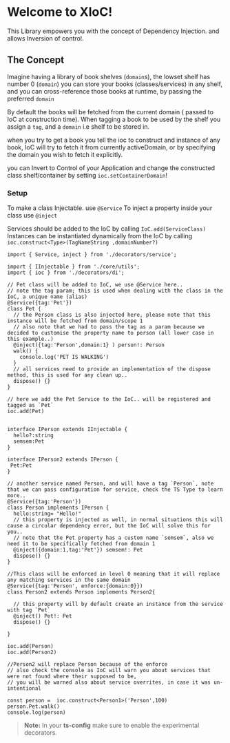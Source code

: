 # Welcome to XIoC!

This Library empowers you with the concept of Dependency Injection. and allows Inversion of control.

## The Concept

Imagine having a library of book shelves (`domain`s), the lowset shelf has number 0 (`domain`)
you can store your books (classes/services) in any shelf, and you can cross-reference those books at runtime, by passing the preferred `domain`

By default the books will be fetched from the current domain ( passed to IoC at construction time). When tagging a book to be used by the shelf you assign a `tag`, and a `domain` i.e shelf to be stored in.

when you try to get a book you tell the ioc to construct and instance of any book, IoC will try to fetch it from currently activeDomain, or by specifying the domain you wish to fetch it explicitly.

you can Invert to Control of your Application and change the constructed class shelf/container by setting `ioc.setContainerDomain`!

### Setup

To make a class Injectable. use `@Service`
To inject a property inside your class use `@inject`

Services should be added to the IoC by calling `IoC.add(ServiceClass)`
Instances can be instantiated dynamically from the IoC by calling `ioc.construct<Type>(TagNameString ,domainNumber?)`

```
import { Service, inject } from './decorators/service';

import { IInjectable } from './core/utils';
import { ioc } from './decorators/di';

// Pet class will be added to IoC, we use @Service here..
// note the tag param; this is used when dealing with the class in the IoC, a unique name (alias)
@Service({tag:'Pet'})
class Pet {
  // the Person class is also injected here, please note that this instance will be fetched from domain/scope 1
  // also note that we had to pass the tag as a param because we decided to customise the property name to person (all lower case in this example..)
  @inject({tag:'Person',domain:1} ) person!: Person
  walk() {
    console.log('PET IS WALKING')
  }
  // all services need to provide an implementation of the dispose method, this is used for any clean up..
  dispose() {}
}

// here we add the Pet Service to the IoC.. will be registered and tagged as `Pet`
ioc.add(Pet)


interface IPerson extends IInjectable {
  hello?:string
  semsem:Pet
}

interface IPerson2 extends IPerson {
 Pet:Pet
}

// another service named Person, and will have a tag `Person`, note that we can pass configuration for service, check the TS Type to learn more..
@Service({tag:'Person'})
class Person implements IPerson {
  hello:string= "Hello!"
  // this property is injected as well, in normal situations this will cause a circular dependency error, but the IoC will solve this for you..
  // note that the Pet property has a custom name `semsem`, also we need it to be specifically fetched from domain 1
  @inject({domain:1,tag:'Pet'}) semsem!: Pet
  dispose() {}
}

//This class will be enforced in level 0 meaning that it will replace any matching services in the same domain
@Service({tag:'Person', enforce:{domain:0}})
class Person2 extends Person implements Person2{

  // this property will by default create an instance from the service with tag `Pet`
  @inject() Pet!: Pet
  dispose() {}

}

ioc.add(Person)
ioc.add(Person2)

//Person2 will replace Person because of the enforce
// also check the console as IoC will warn you about services that were not found where their supposed to be,
// you will be warned also about service overrites, in case it was un-intentional

const person =  ioc.construct<Person1>('Person',100)
person.Pet.walk()
console.log(person)
```

> **Note:** In your **ts-config** make sure to enable the experimental decorators.
